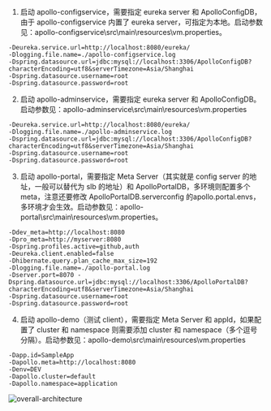 1. 启动 apollo-configservice，需要指定 eureka server 和 ApolloConfigDB，由于 apollo-configservice 内置了 eureka server，可指定为本地。启动参数见：apollo-configservice\src\main\resources\vm.properties。

```properties
-Deureka.service.url=http://localhost:8080/eureka/
-Dlogging.file.name=./apollo-configservice.log
-Dspring.datasource.url=jdbc:mysql://localhost:3306/ApolloConfigDB?characterEncoding=utf8&serverTimezone=Asia/Shanghai
-Dspring.datasource.username=root
-Dspring.datasource.password=root
```

2. 启动 apollo-adminservice，需要指定 eureka server 和 ApolloConfigDB。启动参数见：apollo-adminservice\src\main\resources\vm.properties

```properties
-Deureka.service.url=http://localhost:8080/eureka/
-Dlogging.file.name=./apollo-adminservice.log
-Dspring.datasource.url=jdbc:mysql://localhost:3306/ApolloConfigDB?characterEncoding=utf8&serverTimezone=Asia/Shanghai
-Dspring.datasource.username=root
-Dspring.datasource.password=root
```

3. 启动 apollo-portal，需要指定 Meta Server（其实就是 config server 的地址，一般可以替代为 slb 的地址）和 ApolloPortalDB，多环境则配置多个 meta，注意还要修改 ApolloPortalDB.serverconfig 的apollo.portal.envs，多环境才会生效。启动参数见：apollo-portal\src\main\resources\vm.properties。

```properties
-Ddev_meta=http://localhost:8080
-Dpro_meta=http://myserver:8080
-Dspring.profiles.active=github,auth
-Deureka.client.enabled=false
-Dhibernate.query.plan_cache_max_size=192
-Dlogging.file.name=./apollo-portal.log
-Dserver.port=8070 -Dspring.datasource.url=jdbc:mysql://localhost:3306/ApolloPortalDB?characterEncoding=utf8&serverTimezone=Asia/Shanghai
-Dspring.datasource.username=root
-Dspring.datasource.password=root
```

4. 启动 apollo-demo（测试 client），需要指定 Meta Server 和 appId，如果配置了 cluster 和 namespace 则需要添加 cluster 和 namespace（多个逗号分隔）。启动参数见：apollo-demo\src\main\resources\vm.properties

```properties
-Dapp.id=SampleApp
-Dapollo.meta=http://localhost:8080
-Denv=DEV
-Dapollo.cluster=default
-Dapollo.namespace=application
```

![overall-architecture](https://raw.githubusercontent.com/ctripcorp/apollo/master/doc/images/overall-architecture.png)